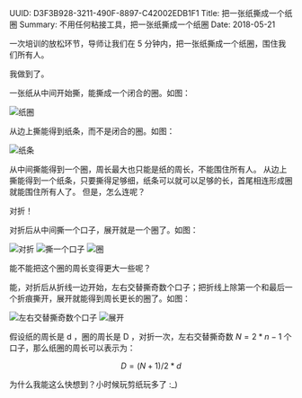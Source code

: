 UUID: D3F3B928-3211-490F-8897-C42002EDB1F1
Title: 把一张纸撕成一个纸圈
Summary: 不用任何粘接工具，把一张纸撕成一个纸圈
Date: 2018-05-21

一次培训的放松环节，导师让我们在 5 分钟内，把一张纸撕成一个纸圈，围住我们所有人。

我做到了。

一张纸从中间开始撕，能撕成一个闭合的圈。如图：

![纸圈]({filename}/assets/images/circle.jpg "一张纸从中间开始撕，能撕成一个闭合的圈")

从边上撕能得到纸条，而不是闭合的圈。如图：

![纸条]({filename}/assets/images/strip.jpg "从边上撕能得到纸条，而不是闭合的圈")

从中间撕能得到一个圈，周长最大也只能是纸的周长，不能围住所有人。
从边上撕能得到一个纸条，只要撕得足够细，纸条可以就可以足够的长，首尾相连形成圈就能围住所有人了。
但是，怎么连呢？

对折！

对折后从中间撕一个口子，展开就是一个圈了。如图：

![对折]({filename}/assets/images/fold-1.jpg "对折")
![撕一个口子]({filename}/assets/images/fold-2.jpg "撕一个口子")
![圈]({filename}/assets/images/fold-3.jpg "得到一个圈")

能不能把这个圈的周长变得更大一些呢？

能，对折后从折线一边开始，左右交替撕奇数个口子；把折线上除第一个和最后一个折痕撕开，展开就能得到周长更长的圈了。如图：

![左右交替撕奇数个口子]({filename}/assets/images/tear.jpg "左右交替撕奇数个口子，把折线上除第一个和最后一个折痕撕开")
![展开]({filename}/assets/images/unfold.jpg "展开，得到一个圈")

假设纸的周长是 d ，圈的周长是 D ，对折一次，左右交替撕奇数 $N = 2 * n - 1$ 个口子，那么纸圈的周长可以表示为：

$$D = (N + 1) / 2 *d$$

为什么我能这么快想到？小时候玩剪纸玩多了 :_)

